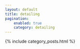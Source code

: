 ```yaml
---
layout: default
title: detailing
pagination:
    enabled: true
    category: detailing
---
```


{% include category_posts.html %}